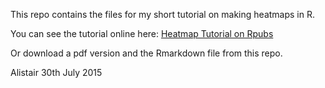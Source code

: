 This repo contains the files for my short tutorial on making 
heatmaps in R.

You can see the tutorial online here: 
[Heatmap Tutorial on Rpubs](http://rpubs.com/ab604/98030)

Or download a pdf version and the Rmarkdown file from this repo.

Alistair 30th July 2015